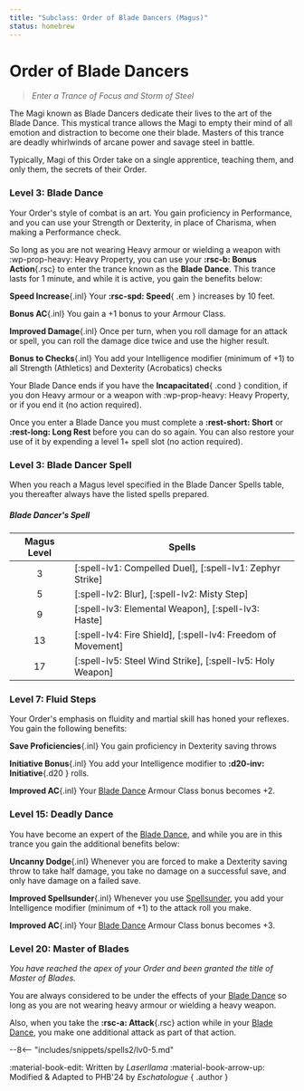 ```yaml
---
title: "Subclass: Order of Blade Dancers (Magus)"
status: homebrew
---
```


<p style="display:none">
Enter a Trance of Focus and Storms of Steel
</p>

# Order of Blade Dancers

> *Enter a Trance of Focus and Storm of Steel*

The Magi known as Blade Dancers dedicate their lives to the art of the Blade Dance. This mystical trance allows the Magi to empty their mind of all emotion and distraction to become one their blade. Masters of this trance are deadly whirlwinds of arcane power and savage steel in battle.

Typically, Magi of this Order take on a single apprentice, teaching them, and only them, the secrets of their Order.

### Level 3: Blade Dance

Your Order's style of combat is an art. You gain proficiency in Performance, and you can use your Strength or Dexterity, in place of Charisma, when making a Performance check.

So long as you are not wearing Heavy armour or wielding a weapon with :wp-prop-heavy: Heavy Property, you can use your **:rsc-b: Bonus Action**{.rsc} to enter the trance known as the **Blade Dance**. This trance lasts for 1 minute, and while it is active, you gain the benefits below:

**Speed Increase**{.inl} Your **:rsc-spd: Speed**{ .em } increases by 10 feet.

**Bonus AC**{.inl}  You gain a +1 bonus to your Armour Class.

**Improved Damage**{.inl} Once per turn, when you roll damage for an attack or spell, you can roll the damage dice twice and use the higher result.

**Bonus to Checks**{.inl} You add your Intelligence modifier (minimum of +1) to all Strength (Athletics) and Dexterity (Acrobatics) checks

Your Blade Dance ends if you have the **Incapacitated**{ .cond } condition, if you don Heavy armour or a weapon with :wp-prop-heavy: Heavy Property, or if you end it (no action required). 

Once you enter a Blade Dance you must complete a **:rest-short: Short** or **:rest-long: Long Rest** before you can do so again. You can also restore your use of it by expending a level 1+ spell slot (no action required).

### Level 3: Blade Dancer Spell

When you reach a Magus level specified in the Blade Dancer Spells table, you thereafter always have the listed spells prepared.

##### Blade Dancer's Spell

| Magus Level | Spells |
|:-:|---|
| 3 | [:spell-lv1: Compelled Duel], [:spell-lv1: Zephyr Strike] |
| 5 | [:spell-lv2: Blur], [:spell-lv2: Misty Step] |
| 9 | [:spell-lv3: Elemental Weapon], [:spell-lv3: Haste] |
| 13 | [:spell-lv4: Fire Shield], [:spell-lv4: Freedom of Movement] |
| 17 | [:spell-lv5: Steel Wind Strike], [:spell-lv5: Holy Weapon] |

### Level 7: Fluid Steps

Your Order's emphasis on fluidity and martial skill has honed your reflexes. You gain the following benefits:

**Save Proficiencies**{.inl} You gain proficiency in Dexterity saving throws 

**Initiative Bonus**{.inl} You add your Intelligence modifier to **:d20-inv: Initiative**{.d20 } rolls.

**Improved AC**{.inl} Your [Blade Dance] Armour Class bonus becomes +2.

### Level 15: Deadly Dance

You have become an expert of the [Blade Dance], and while you are in this trance you gain the additional benefits below:

**Uncanny Dodge**{.inl} Whenever you are forced to make a Dexterity saving throw to take half damage, you take no damage on a successful save, and only have damage on a failed save.

**Improved Spellsunder**{.inl} Whenever you use [Spellsunder], you add your Intelligence modifier (minimum of +1) to the attack roll you make.

**Improved AC**{.inl} Your [Blade Dance] Armour Class bonus becomes +3.

### Level 20: Master of Blades

*You have reached the apex of your Order and been granted the title of Master of Blades.* 

You are always considered to be under the effects of your [Blade Dance] so long as you are not wearing heavy armour or wielding a heavy weapon.

Also, when you take the **:rsc-a: Attack**{.rsc} action while in your [Blade Dance], you make one additional attack as part of that action.

[Blade Dance]: #level-3-blade-dance
[Spellsunder]: index.md#level-9-spellsunder

--8<-- "includes/snippets/spells2/lv0-5.md"

:material-book-edit: Written by *Laserllama* :material-book-arrow-up: Modified & Adapted to PHB'24 by *Eschatologue*
{ .author }